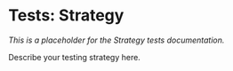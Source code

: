 # Tests: Strategy

_This is a placeholder for the Strategy tests documentation._

Describe your testing strategy here.
